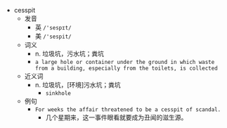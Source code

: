 - cesspit
  - 发音
    - 英 `/'sespɪt/`
    - 美 `/'sespit/`
  - 词义
    - n. 垃圾坑，污水坑；粪坑
    - `a large hole or container under the ground in which waste from a building, especially from the toilets, is collected`
  - 近义词
    - n. 垃圾坑，[环境]污水坑；粪坑
      - `sinkhole`
  - 例句
    - `For weeks the affair threatened to be a cesspit of scandal.`
      - 几个星期来，这一事件眼看就要成为丑闻的滋生源。

